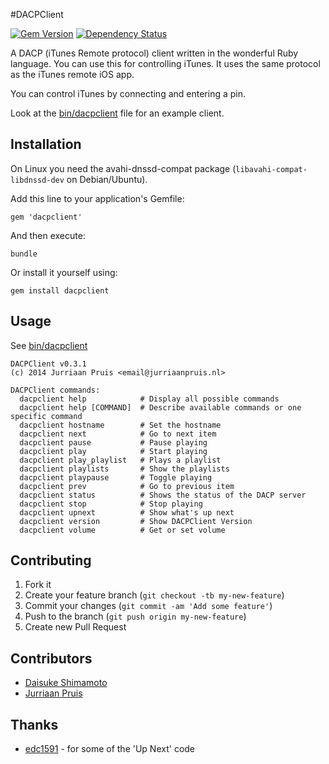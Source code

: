 #DACPClient

[![Gem Version](https://badge.fury.io/rb/dacpclient.png)](http://badge.fury.io/rb/dacpclient) [![Dependency Status](https://gemnasium.com/jurriaan/ruby-dacpclient.png)](https://gemnasium.com/jurriaan/ruby-dacpclient)

A DACP (iTunes Remote protocol) client written in the wonderful Ruby language.
You can use this for controlling iTunes. It uses the same protocol as the iTunes remote iOS app.

You can control iTunes by connecting and entering a pin. 

Look at the [bin/dacpclient](https://github.com/jurriaan/ruby-dacpclient/blob/master/bin/dacpclient) file for an example client.

## Installation

On Linux you need the avahi-dnssd-compat package (`libavahi-compat-libdnssd-dev` on Debian/Ubuntu).

Add this line to your application's Gemfile:

    gem 'dacpclient'

And then execute:

    bundle

Or install it yourself using:

    gem install dacpclient

## Usage

See [bin/dacpclient](https://github.com/jurriaan/ruby-dacpclient/blob/master/bin/dacpclient)

    DACPClient v0.3.1
    (c) 2014 Jurriaan Pruis <email@jurriaanpruis.nl>

    DACPClient commands:
      dacpclient help            # Display all possible commands
      dacpclient help [COMMAND]  # Describe available commands or one specific command
      dacpclient hostname        # Set the hostname
      dacpclient next            # Go to next item
      dacpclient pause           # Pause playing
      dacpclient play            # Start playing
      dacpclient play_playlist   # Plays a playlist
      dacpclient playlists       # Show the playlists
      dacpclient playpause       # Toggle playing
      dacpclient prev            # Go to previous item
      dacpclient status          # Shows the status of the DACP server
      dacpclient stop            # Stop playing
      dacpclient upnext          # Show what's up next
      dacpclient version         # Show DACPClient Version
      dacpclient volume          # Get or set volume

## Contributing

1. Fork it
2. Create your feature branch (`git checkout -tb my-new-feature`)
3. Commit your changes (`git commit -am 'Add some feature'`)
4. Push to the branch (`git push origin my-new-feature`)
5. Create new Pull Request

## Contributors

- [Daisuke Shimamoto](https://github.com/diskshima)
- [Jurriaan Pruis](https://github.com/jurriaan)

## Thanks

- [edc1591](https://github.com/edc1591) - for some of the 'Up Next' code
